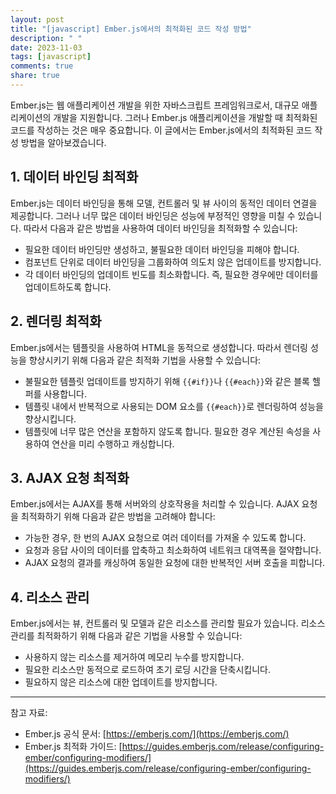 ```yaml
---
layout: post
title: "[javascript] Ember.js에서의 최적화된 코드 작성 방법"
description: " "
date: 2023-11-03
tags: [javascript]
comments: true
share: true
---
```


Ember.js는 웹 애플리케이션 개발을 위한 자바스크립트 프레임워크로서, 대규모 애플리케이션의 개발을 지원합니다. 그러나 Ember.js 애플리케이션을 개발할 때 최적화된 코드를 작성하는 것은 매우 중요합니다. 이 글에서는 Ember.js에서의 최적화된 코드 작성 방법을 알아보겠습니다.

## 1. 데이터 바인딩 최적화

Ember.js는 데이터 바인딩을 통해 모델, 컨트롤러 및 뷰 사이의 동적인 데이터 연결을 제공합니다. 그러나 너무 많은 데이터 바인딩은 성능에 부정적인 영향을 미칠 수 있습니다. 따라서 다음과 같은 방법을 사용하여 데이터 바인딩을 최적화할 수 있습니다:

- 필요한 데이터 바인딩만 생성하고, 불필요한 데이터 바인딩을 피해야 합니다.
- 컴포넌트 단위로 데이터 바인딩을 그룹화하여 의도치 않은 업데이트를 방지합니다.
- 각 데이터 바인딩의 업데이트 빈도를 최소화합니다. 즉, 필요한 경우에만 데이터를 업데이트하도록 합니다.

## 2. 렌더링 최적화

Ember.js에서는 템플릿을 사용하여 HTML을 동적으로 생성합니다. 따라서 렌더링 성능을 향상시키기 위해 다음과 같은 최적화 기법을 사용할 수 있습니다:

- 불필요한 템플릿 업데이트를 방지하기 위해 `{{#if}}`나 `{{#each}}`와 같은 블록 헬퍼를 사용합니다.
- 템플릿 내에서 반복적으로 사용되는 DOM 요소를 `{{#each}}`로 렌더링하여 성능을 향상시킵니다.
- 템플릿에 너무 많은 연산을 포함하지 않도록 합니다. 필요한 경우 계산된 속성을 사용하여 연산을 미리 수행하고 캐싱합니다.

## 3. AJAX 요청 최적화

Ember.js에서는 AJAX를 통해 서버와의 상호작용을 처리할 수 있습니다. AJAX 요청을 최적화하기 위해 다음과 같은 방법을 고려해야 합니다:

- 가능한 경우, 한 번의 AJAX 요청으로 여러 데이터를 가져올 수 있도록 합니다.
- 요청과 응답 사이의 데이터를 압축하고 최소화하여 네트워크 대역폭을 절약합니다.
- AJAX 요청의 결과를 캐싱하여 동일한 요청에 대한 반복적인 서버 호출을 피합니다.

## 4. 리소스 관리

Ember.js에서는 뷰, 컨트롤러 및 모델과 같은 리소스를 관리할 필요가 있습니다. 리소스 관리를 최적화하기 위해 다음과 같은 기법을 사용할 수 있습니다:

- 사용하지 않는 리소스를 제거하여 메모리 누수를 방지합니다.
- 필요한 리소스만 동적으로 로드하여 초기 로딩 시간을 단축시킵니다.
- 필요하지 않은 리소스에 대한 업데이트를 방지합니다.

---

참고 자료:
- Ember.js 공식 문서: [https://emberjs.com/](https://emberjs.com/)
- Ember.js 최적화 가이드: [https://guides.emberjs.com/release/configuring-ember/configuring-modifiers/](https://guides.emberjs.com/release/configuring-ember/configuring-modifiers/)